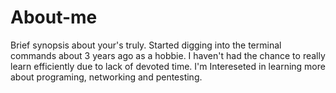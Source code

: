 # About-me
Brief synopsis about your's truly.
Started digging into the terminal commands about 3 years ago as a hobbie. I haven't had the chance to really learn efficiently due to lack of devoted time.
I'm Intereseted in learning more about programing, networking and pentesting.
